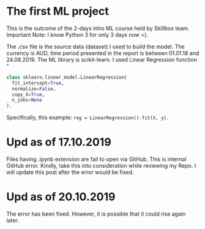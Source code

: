 # The first ML project
This is the outcome of the 2-days intro ML course held by Skillbox team.
Important Note: I know Python 3 for only 3 days now =).

The .csv file is the source data (dataset) I used to build the model. The currency is AUD, time period presented in the report is between 01.01.18 and 24.06.2019.
The ML library is scikit-learn. 
I used Linear Regression function "
```py
class sklearn.linear_model.LinearRegression(
  fit_intercept=True, 
  normalize=False, 
  copy_X=True, 
  n_jobs=None
).
```
Specifically, this example: `reg = LinearRegression().fit(X, y)`.

# Upd as of 17.10.2019
Files having .ipynb extension are fail to open via GitHub. This is internal GitHub error. Kindly, take this into consideration while reviewing my Repo. I will update this post after the error would be fixed.

# Upd as of 20.10.2019
The error has been fixed. However, it is possible that it could rise again later.
